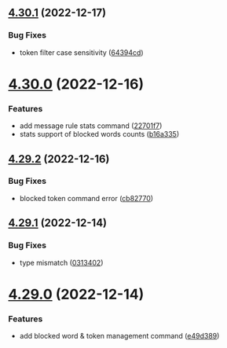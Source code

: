 ## [4.30.1](https://github.com/onesoft-sudo/sudobot/compare/v4.30.0...v4.30.1) (2022-12-17)


### Bug Fixes

* token filter case sensitivity ([64394cd](https://github.com/onesoft-sudo/sudobot/commit/64394cd46dde5d08912c9c53030546df6cd5185b))



# [4.30.0](https://github.com/onesoft-sudo/sudobot/compare/v4.29.2...v4.30.0) (2022-12-16)


### Features

* add message rule stats command ([22701f7](https://github.com/onesoft-sudo/sudobot/commit/22701f7026f612cd8a1af26addc21efbbecfe07b))
* stats support of blocked words counts ([b16a335](https://github.com/onesoft-sudo/sudobot/commit/b16a335ea66831f29ecb6ae08308f3541ec4b37b))



## [4.29.2](https://github.com/onesoft-sudo/sudobot/compare/v4.29.1...v4.29.2) (2022-12-16)


### Bug Fixes

* blocked token command error ([cb82770](https://github.com/onesoft-sudo/sudobot/commit/cb82770e9de1e3384ed2004c9db9d21fc0099a16))



## [4.29.1](https://github.com/onesoft-sudo/sudobot/compare/v4.29.0...v4.29.1) (2022-12-14)


### Bug Fixes

* type mismatch ([0313402](https://github.com/onesoft-sudo/sudobot/commit/0313402232885f84905f11f231eabadafa5b815e))



# [4.29.0](https://github.com/onesoft-sudo/sudobot/compare/v4.28.4...v4.29.0) (2022-12-14)


### Features

* add blocked word & token management command ([e49d389](https://github.com/onesoft-sudo/sudobot/commit/e49d389648963178044bd9726a32e61a62f00d94))



